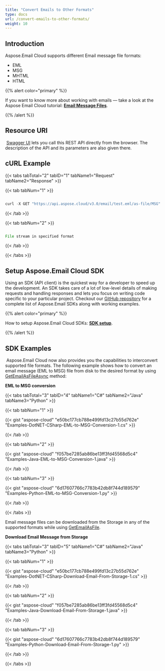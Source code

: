 ```yaml
---
title: "Convert Emails to Other Formats"
type: docs
url: /convert-emails-to-other-formats/
weight: 10
---
```


## **Introduction**
Aspose.Email Cloud supports different Email message file formats:

- EML
- MSG
- MHTML
- HTML



{{% alert color="primary" %}} 

If you want to know more about working with emails — take a look at the Aspose Email Cloud tutorial: [**Email Message Files**](/email-message-files/).

{{% /alert %}} 
## **Resource URI**
 [Swagger UI](https://apireference.aspose.cloud/email/#/Email/ConvertEmail) lets you call this REST API directly from the browser. The description of the API and its parameters are also given there.
## **cURL Example**


{{< tabs tabTotal="2" tabID="1" tabName1="Request" tabName2="Response" >}}

{{< tab tabNum="1" >}}

```java

curl -X GET "https://api.aspose.cloud/v3.0/email/test.eml/as-file/MSG" -H "accept: multipart/form-data" -H "x-aspose-client: Containerize.Swagger"

```

{{< /tab >}}

{{< tab tabNum="2" >}}

```java

File stream in specified format

```

{{< /tab >}}

{{< /tabs >}}


## **Setup Aspose.Email Cloud SDK**
Using an SDK (API client) is the quickest way for a developer to speed up the development. An SDK takes care of a lot of low-level details of making requests and handling responses and lets you focus on writing code specific to your particular project. Checkout our [GitHub repository](https://github.com/aspose-email-cloud) for a complete list of Aspose.Email SDKs along with working examples.

{{% alert color="primary" %}} 

How to setup Aspose.Email Cloud SDKs: [**SDK setup**](/sdk-setup/).

{{% /alert %}} 
## **SDK Examples**
 Aspose.Email Cloud now also provides you the capabilities to interconvert supported file formats. The following example shows how to convert an email message (EML to MSG) file from disk to the desired format by using [GetEmailAsFileAsync](https://github.com/aspose-email-cloud/aspose-email-cloud-dotnet/blob/master/docs/EmailApi.md#GetEmailAsFileAsync) method:

**EML to MSG conversion**

{{< tabs tabTotal="3" tabID="4" tabName1="C#" tabName2="Java" tabName3="Python" >}}

{{< tab tabNum="1" >}}

{{< gist "aspose-cloud" "e50bc177cb788e499fd13c27b55d762e" "Examples-DotNET-CSharp-EML-to-MSG-Conversion-1.cs" >}}

{{< /tab >}}

{{< tab tabNum="2" >}}

{{< gist "aspose-cloud" "f057be7285ab86be13ff3fd45568d5c4" "Examples-Java-EML-to-MSG-Conversion-1.java" >}}

{{< /tab >}}

{{< tab tabNum="3" >}}

{{< gist "aspose-cloud" "6d17607766c7783b42db8f744d189579" "Examples-Python-EML-to-MSG-Conversion-1.py" >}}

{{< /tab >}}

{{< /tabs >}}

Email message files can be downloaded from the Storage in any of the supported formats while using [GetEmailAsFile](https://github.com/aspose-email-cloud/aspose-email-cloud-dotnet/blob/master/docs/EmailApi.md#GetEmailAsFile). 

**Download Email Message from Storage**

{{< tabs tabTotal="3" tabID="5" tabName1="C#" tabName2="Java" tabName3="Python" >}}

{{< tab tabNum="1" >}}

{{< gist "aspose-cloud" "e50bc177cb788e499fd13c27b55d762e" "Examples-DotNET-CSharp-Download-Email-From-Storage-1.cs" >}}

{{< /tab >}}

{{< tab tabNum="2" >}}

{{< gist "aspose-cloud" "f057be7285ab86be13ff3fd45568d5c4" "Examples-Java-Download-Email-From-Storage-1.java" >}}

{{< /tab >}}

{{< tab tabNum="3" >}}

{{< gist "aspose-cloud" "6d17607766c7783b42db8f744d189579" "Examples-Python-Download-Email-From-Storage-1.py" >}}

{{< /tab >}}

{{< /tabs >}}
